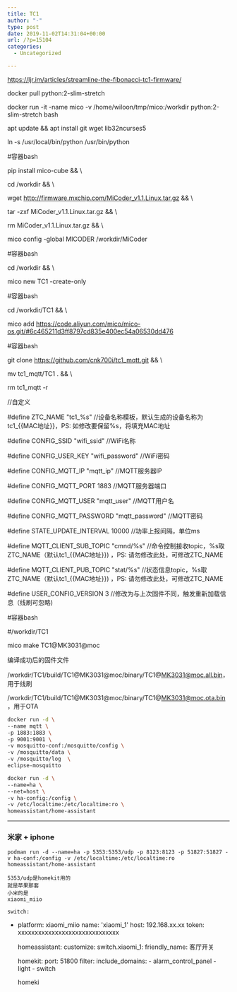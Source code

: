 ```yaml
---
title: TC1
author: "-"
type: post
date: 2019-11-02T14:31:04+00:00
url: /?p=15104
categories:
  - Uncategorized

---
```

https://ljr.im/articles/streamline-the-fibonacci-tc1-firmware/

docker pull python:2-slim-stretch

docker run -it -name mico -v /home/wiloon/tmp/mico:/workdir python:2-slim-stretch bash

apt update && apt install git wget lib32ncurses5

ln -s /usr/local/bin/python /usr/bin/python

#容器bash
  
pip install mico-cube && \
  
cd /workdir && \
  
wget http://firmware.mxchip.com/MiCoder_v1.1.Linux.tar.gz && \
  
tar -zxf MiCoder_v1.1.Linux.tar.gz && \
  
rm MiCoder_v1.1.Linux.tar.gz && \
  
mico config -global MICODER /workdir/MiCoder

#容器bash
  
cd /workdir && \
  
mico new TC1 -create-only

#容器bash
  
cd /workdir/TC1 && \
  
mico add https://code.aliyun.com/mico/mico-os.git/#6c465211d3ff8797cd835e400ec54a06530dd476

#容器bash
  
git clone https://github.com/cnk700i/tc1_mqtt.git && \
  
mv tc1_mqtt/TC1 . && \
  
rm tc1_mqtt -r

//自定义
  
#define ZTC_NAME "tc1_%s" //设备名称模板，默认生成的设备名称为tc1_{{MAC地址}}，PS: 如修改要保留%s，将填充MAC地址
  
#define CONFIG_SSID "wifi_ssid" //WiFi名称
  
#define CONFIG_USER_KEY "wifi_password" //WiFi密码
  
#define CONFIG_MQTT_IP "mqtt_ip" //MQTT服务器IP
  
#define CONFIG_MQTT_PORT 1883 //MQTT服务器端口
  
#define CONFIG_MQTT_USER "mqtt_user" //MQTT用户名
  
#define CONFIG_MQTT_PASSWORD "mqtt_password" //MQTT密码
  
#define STATE_UPDATE_INTERVAL 10000 //功率上报间隔，单位ms
  
#define MQTT_CLIENT_SUB_TOPIC "cmnd/%s" //命令控制接收topic，%s取ZTC_NAME（默认tc1_{{MAC地址}}) ，PS: 请勿修改此处，可修改ZTC_NAME
  
#define MQTT_CLIENT_PUB_TOPIC "stat/%s" //状态信息topic，%s取ZTC_NAME（默认tc1_{{MAC地址}}) ，PS: 请勿修改此处，可修改ZTC_NAME
  
#define USER_CONFIG_VERSION 3 //修改为与上次固件不同，触发重新加载信息（线刷可忽略) 

#容器bash
  
#/workdir/TC1
  
mico make TC1@MK3031@moc

编译成功后的固件文件
  
/workdir/TC1/build/TC1@MK3031@moc/binary/TC1@MK3031@moc.all.bin，用于线刷
  
/workdir/TC1/build/TC1@MK3031@moc/binary/TC1@MK3031@moc.ota.bin，用于OTA

```bash
docker run -d \
--name mqtt \
-p 1883:1883 \
-p 9001:9001 \
-v mosquitto-conf:/mosquitto/config \
-v /mosquitto/data \
-v /mosquitto/log  \
eclipse-mosquitto
```

```bash
docker run -d \
--name=ha \
--net=host \
-v ha-config:/config \
-v /etc/localtime:/etc/localtime:ro \
homeassistant/home-assistant
```

---

### 米家 + iphone
    podman run -d --name=ha -p 5353:5353/udp -p 8123:8123 -p 51827:51827 -v ha-conf:/config -v /etc/localtime:/etc/localtime:ro homeassistant/home-assistant

    5353/udp是homekit用的
    就是苹果那套
    小米的是
    xiaomi_miio

    switch:
  - platform: xiaomi_miio
    name: 'xiaomi_1'
    host: 192.168.xx.xx
    token: xxxxxxxxxxxxxxxxxxxxxxxxxxxxxx
    
    homeassistant:
      customize:
        switch.xiaomi_1:
          friendly_name: 客厅开关
    
    homekit:
    port: 51800
    filter:
        include_domains:
            - alarm_control_panel
            - light
            - switch



    homeki 
    



